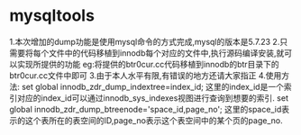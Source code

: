 # mysqltools
1.本次增加的dump功能是使用mysql命令的方式完成,mysql的版本是5.7.23 2.只需要将每个文件中的代码移植到innodb每个对应的文件中,执行源码编译安装,就可以实现所提供的功能 eg:将提供的btr0cur.cc代码移植到innodb的btr目录下的btr0cur.cc文件中即可 3.由于本人水平有限,有错误的地方还请大家指正 4.使用方法: set global innodb_zdr_dump_indextree=index_id; 这里的index_id是一个索引对应的index_id可以通过innodb_sys_indexes视图进行查询到想要的索引. set global innodb_zdr_dump_btreenode='space_id,page_no'; 这里的space_id表示的这个表所在的表空间的ID,page_no表示这个表空间中的某个页的page_no.
